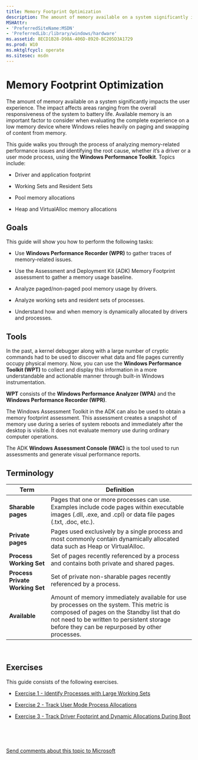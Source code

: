 ```yaml
---
title: Memory Footprint Optimization
description: The amount of memory available on a system significantly impacts the user experience.
MSHAttr:
- 'PreferredSiteName:MSDN'
- 'PreferredLib:/library/windows/hardware'
ms.assetid: 8ECD1B28-D98A-406D-8920-BC205D3A1729
ms.prod: W10
ms.mktglfcycl: operate
ms.sitesec: msdn
---
```


# Memory Footprint Optimization


The amount of memory available on a system significantly impacts the user experience. The impact affects areas ranging from the overall responsiveness of the system to battery life. Available memory is an important factor to consider when evaluating the complete experience on a low memory device where Windows relies heavily on paging and swapping of content from memory.

This guide walks you through the process of analyzing memory-related performance issues and identifying the root cause, whether it’s a driver or a user mode process, using the **Windows Performance Toolkit**. Topics include:

-   Driver and application footprint

-   Working Sets and Resident Sets

-   Pool memory allocations

-   Heap and VirtualAlloc memory allocations

## Goals


This guide will show you how to perform the following tasks:

-   Use **Windows Performance Recorder (WPR)** to gather traces of memory-related issues.

-   Use the Assessment and Deployment Kit (ADK) Memory Footprint assessment to gather a memory usage baseline.

-   Analyze paged/non-paged pool memory usage by drivers.

-   Analyze working sets and resident sets of processes.

-   Understand how and when memory is dynamically allocated by drivers and processes.

## Tools


In the past, a kernel debugger along with a large number of cryptic commands had to be used to discover what data and file pages currently occupy physical memory. Now, you can use the **Windows Performance Toolkit (WPT)** to collect and display this information in a more understandable and actionable manner through built-in Windows instrumentation.

**WPT** consists of the **Windows Performance Analyzer (WPA)** and the **Windows Performance Recorder (WPR)**.

The Windows Assessment Toolkit in the ADK can also be used to obtain a memory footprint assessment. This assessment creates a snapshot of memory use during a series of system reboots and immediately after the desktop is visible. It does not evaluate memory use during ordinary computer operations.

The ADK **Windows Assessment Console (WAC)** is the tool used to run assessments and generate visual performance reports.

## Terminology


| Term                            | Definition                                                                                                                                                                                                                             |
|---------------------------------|----------------------------------------------------------------------------------------------------------------------------------------------------------------------------------------------------------------------------------------|
| **Sharable pages**              | Pages that one or more processes can use. Examples include code pages within executable images (.dll, .exe, and .cpl) or data file pages (.txt, .doc, etc.).                                                                           |
| **Private pages**               | Pages used exclusively by a single process and most commonly contain dynamically allocated data such as Heap or VirtualAlloc.                                                                                                          |
| **Process Working Set**         | Set of pages recently referenced by a process and contains both private and shared pages.                                                                                                                                              |
| **Process Private Working Set** | Set of private non-sharable pages recently referenced by a process.                                                                                                                                                                    |
| **Available**                   | Amount of memory immediately available for use by processes on the system. This metric is composed of pages on the Standby list that do not need to be written to persistent storage before they can be repurposed by other processes. |

 

## Exercises


This guide consists of the following exercises.

-   [Exercise 1 - Identify Processes with Large Working Sets](memory-footprint-optimization-exercise-1.md)

-   [Exercise 2 - Track User Mode Process Allocations](memory-footprint-optimization-exercise-2.md)

-   [Exercise 3 - Track Driver Footprint and Dynamic Allocations During Boot](memory-footprint-optimization-exercise-3.md)

 

 

[Send comments about this topic to Microsoft](mailto:wsddocfb@microsoft.com?subject=Documentation%20feedback%20%5Bp_wpt\p_wpt%5D:%20Memory%20Footprint%20Optimization%20%20RELEASE:%20%285/3/2016%29&body=%0A%0APRIVACY%20STATEMENT%0A%0AWe%20use%20your%20feedback%20to%20improve%20the%20documentation.%20We%20don't%20use%20your%20email%20address%20for%20any%20other%20purpose,%20and%20we'll%20remove%20your%20email%20address%20from%20our%20system%20after%20the%20issue%20that%20you're%20reporting%20is%20fixed.%20While%20we're%20working%20to%20fix%20this%20issue,%20we%20might%20send%20you%20an%20email%20message%20to%20ask%20for%20more%20info.%20Later,%20we%20might%20also%20send%20you%20an%20email%20message%20to%20let%20you%20know%20that%20we've%20addressed%20your%20feedback.%0A%0AFor%20more%20info%20about%20Microsoft's%20privacy%20policy,%20see%20http://privacy.microsoft.com/default.aspx. "Send comments about this topic to Microsoft")




